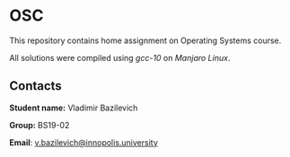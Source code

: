 # OSC
This repository contains home assignment on Operating Systems course.

All solutions were compiled using *gcc-10* on *Manjaro Linux*.

## Contacts
**Student name:** Vladimir Bazilevich

**Group:** BS19-02

**Email**: v.bazilevich@innopolis.university
